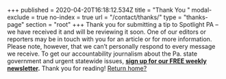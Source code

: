 +++
published = 2020-04-20T16:18:12.534Z
title = "Thank You "
modal-exclude = true
no-index = true
url = "/contact/thanks/"
type = "thanks-page"
section = "root"
+++
Thank you for submitting a tip to Spotlight PA – we have received it and will be reviewing it soon. One of our editors or reporters may be in touch with you for an article or for more information. Please note, however, that we can’t personally respond to every message we receive. To get our accountability journalism about the Pa. state government and urgent statewide issues, [](https://slack-redir.net/link?url=https%3A%2F%2Fwww.spotlightpa.org%2Fnewsletters)**[sign up for our FREE weekly newsletter](https://www.spotlightpa.org/newsletters).** Thank you for reading! [Return home?](/)